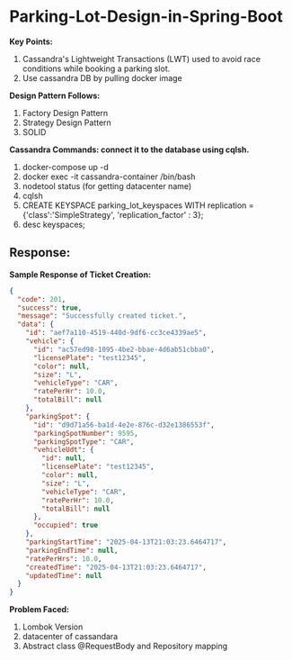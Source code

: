 # Parking-Lot-Design-in-Spring-Boot

**Key Points:**

1. Cassandra's Lightweight Transactions (LWT) used to avoid race conditions while booking a parking slot.
2. Use cassandra DB by pulling docker image  

**Design Pattern Follows:**

1. Factory Design Pattern
2. Strategy Design Pattern
3. SOLID

**Cassandra Commands: connect it to the database using cqlsh.**

1. docker-compose up -d
2. docker exec -it cassandra-container /bin/bash
3. nodetool status (for getting datacenter name)
3. cqlsh
4. CREATE KEYSPACE parking_lot_keyspaces
   WITH replication = {'class':'SimpleStrategy', 'replication_factor' : 3};
5. desc keyspaces;

## Response:

**Sample Response of Ticket Creation:**

```json
{
  "code": 201,
  "success": true,
  "message": "Successfully created ticket.",
  "data": {
    "id": "aef7a110-4519-440d-9df6-cc3ce4339ae5",
    "vehicle": {
      "id": "ac57ed98-1095-4be2-bbae-4d6ab51cbba0",
      "licensePlate": "test12345",
      "color": null,
      "size": "L",
      "vehicleType": "CAR",
      "ratePerHr": 10.0,
      "totalBill": null
    },
    "parkingSpot": {
      "id": "d9d71a56-ba1d-4e2e-876c-d32e1386553f",
      "parkingSpotNumber": 9595,
      "parkingSpotType": "CAR",
      "vehicleUdt": {
        "id": null,
        "licensePlate": "test12345",
        "color": null,
        "size": "L",
        "vehicleType": "CAR",
        "ratePerHr": 10.0,
        "totalBill": null
      },
      "occupied": true
    },
    "parkingStartTime": "2025-04-13T21:03:23.6464717",
    "parkingEndTime": null,
    "ratePerHrs": 10.0,
    "createdTime": "2025-04-13T21:03:23.6464717",
    "updatedTime": null
  }
}
```


**Problem Faced:**

1. Lombok Version
2. datacenter of cassandara
3. Abstract class @RequestBody and Repository mapping
